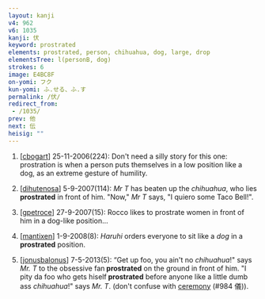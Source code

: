 ```yaml
---
layout: kanji
v4: 962
v6: 1035
kanji: 伏
keyword: prostrated
elements: prostrated, person, chihuahua, dog, large, drop
elementsTree: l(personB, dog)
strokes: 6
image: E4BC8F
on-yomi: フク
kun-yomi: ふ.せる、ふ.す
permalink: /伏/
redirect_from:
 - /1035/
prev: 他
next: 伝
heisig: ""
---
```


1) [<a href="http://kanji.koohii.com/profile/cbogart">cbogart</a>] 25-11-2006(224): Don&#039;t need a silly story for this one: prostration is when a person puts themselves in a low position like a dog, as an extreme gesture of humility.

2) [<a href="http://kanji.koohii.com/profile/dihutenosa">dihutenosa</a>] 5-9-2007(114): <em>Mr T</em> has beaten up the <em>chihuahua</em>, who lies<strong> prostrated</strong> in front of him. &quot;Now,&quot; <em>Mr T</em> says, &quot;I quiero some Taco Bell!&quot;.

3) [<a href="http://kanji.koohii.com/profile/gpetroce">gpetroce</a>] 27-9-2007(15): Rocco likes to prostrate women in front of him in a dog-like position...

4) [<a href="http://kanji.koohii.com/profile/mantixen">mantixen</a>] 1-9-2008(8): <em>Haruhi</em> orders everyone to sit like a <em>dog</em> in a<strong> prostrated</strong> position.

5) [<a href="http://kanji.koohii.com/profile/jonusbalonus">jonusbalonus</a>] 7-5-2013(5): “Get up foo, you ain&#039;t no <em>chihuahua</em>!&quot; says <em>Mr. T</em> to the obsessive fan<strong> prostrated</strong> on the ground in front of him. &quot;I pity da foo who gets hiself<strong> prostrated</strong> before anyone like a little dumb ass <em>chihuahua</em>!&quot; says <em>Mr. T</em>. (don&#039;t confuse with <a href="../v4/984.html">ceremony</a> (#984 儀)).

